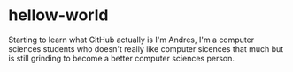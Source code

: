 # hellow-world
Starting to learn what GitHub actually is
I'm Andres, I'm a computer sciences students who doesn't really like computer sicences that much but is still grinding to become a better computer sciences person.
